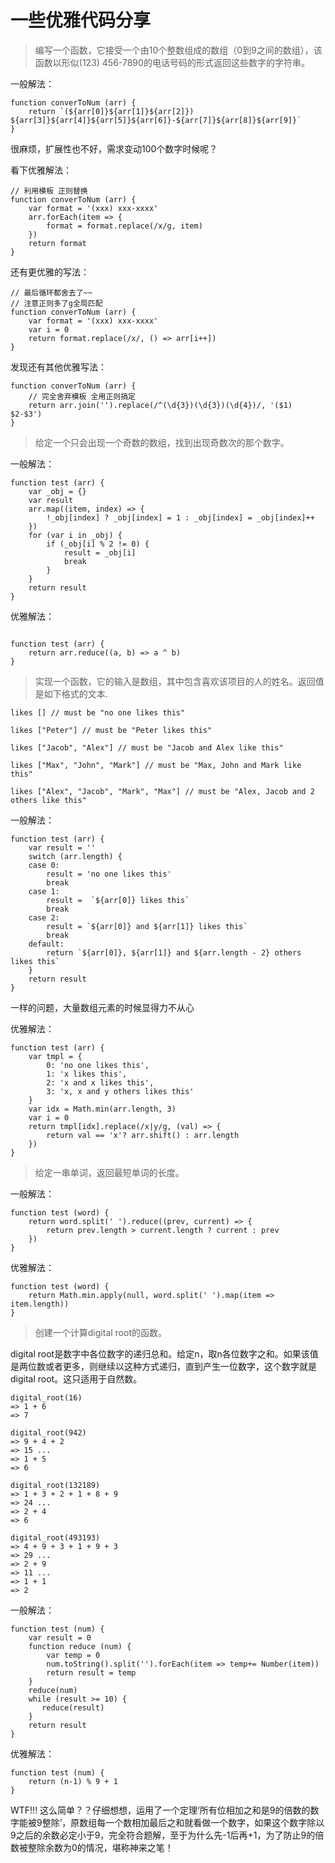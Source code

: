 # 一些优雅代码分享

> 编写一个函数，它接受一个由10个整数组成的数组（0到9之间的数组），该函数以形似(123) 456-7890的电话号码的形式返回这些数字的字符串。

一般解法：

```rude
function converToNum (arr) {
    return `(${arr[0]}${arr[1]}${arr[2]}) ${arr[3]}${arr[4]}${arr[5]}${arr[6]}-${arr[7]}${arr[8]}${arr[9]}`
}

```

很麻烦，扩展性也不好，需求变动100个数字时候呢？

看下优雅解法：

```grace
// 利用模板 正则替换
function converToNum (arr) {
    var format = '(xxx) xxx-xxxx'
    arr.forEach(item => {
        format = format.replace(/x/g, item)
    })
    return format
}

```

还有更优雅的写法：

```better grace
// 最后循环都舍去了~~
// 注意正则多了g全局匹配
function converToNum (arr) {
    var format = '(xxx) xxx-xxxx'
    var i = 0
    return format.replace(/x/, () => arr[i++])
}

```

发现还有其他优雅写法：

```other grace
function converToNum (arr) {
    // 完全舍弃模板 全用正则搞定
    return arr.join('').replace(/^(\d{3})(\d{3})(\d{4})/, '($1) $2-$3')
}

```

> 给定一个只会出现一个奇数的数组，找到出现奇数次的那个数字。

一般解法：

```rude
function test (arr) {
    var _obj = {}
    var result
    arr.map((item, index) => {
        !_obj[index] ? _obj[index] = 1 : _obj[index] = _obj[index]++
    })
    for (var i in _obj) {
        if (_obj[i] % 2 != 0) {
            result = _obj[i]
            break
        }
    }
    return result
}

```

优雅解法：

```grace

function test (arr) {
    return arr.reduce((a, b) => a ^ b)
}

```

> 实现一个函数，它的输入是数组，其中包含喜欢该项目的人的姓名。返回值是如下格式的文本.

```result
likes [] // must be "no one likes this"

likes ["Peter"] // must be "Peter likes this"

likes ["Jacob", "Alex"] // must be "Jacob and Alex like this"

likes ["Max", "John", "Mark"] // must be "Max, John and Mark like this"

likes ["Alex", "Jacob", "Mark", "Max"] // must be "Alex, Jacob and 2 others like this"

```

一般解法：

```gude
function test (arr) {
    var result = ''
    switch (arr.length) {
    case 0:
        result = 'no one likes this'
        break
    case 1:
        result =  `${arr[0]} likes this`
        break
    case 2:
        result = `${arr[0]} and ${arr[1]} likes this`
        break
    default:
        return `${arr[0]}, ${arr[1]} and ${arr.length - 2} others likes this`
    }
    return result
}

```

一样的问题，大量数组元素的时候显得力不从心

优雅解法：

```grace
function test (arr) {
    var tmpl = {
        0: 'no one likes this',
        1: 'x likes this',
        2: 'x and x likes this',
        3: 'x, x and y others likes this'
    }
    var idx = Math.min(arr.length, 3)
    var i = 0
    return tmpl[idx].replace(/x|y/g, (val) => {
        return val == 'x'? arr.shift() : arr.length
    })
}

```

> 给定一串单词，返回最短单词的长度。

一般解法：

```
function test (word) {
    return word.split(' ').reduce((prev, current) => {
        return prev.length > current.length ? current : prev
    })
} 

```

优雅解法：

```
function test (word) {
    return Math.min.apply(null, word.split(' ').map(item => item.length))
} 

```

> 创建一个计算digital root的函数。

digital root是数字中各位数字的递归总和。给定n，取n各位数字之和。如果该值是两位数或者更多，则继续以这种方式递归，直到产生一位数字，这个数字就是digital root。这只适用于自然数。

```Example
digital_root(16)
=> 1 + 6
=> 7

digital_root(942)
=> 9 + 4 + 2
=> 15 ...
=> 1 + 5
=> 6

digital_root(132189)
=> 1 + 3 + 2 + 1 + 8 + 9
=> 24 ...
=> 2 + 4
=> 6

digital_root(493193)
=> 4 + 9 + 3 + 1 + 9 + 3
=> 29 ...
=> 2 + 9
=> 11 ...
=> 1 + 1
=> 2
```

一般解法：

```
function test (num) {
    var result = 0
    function reduce (num) {
        var temp = 0
        num.toString().split('').forEach(item => temp+= Number(item))
        return result = temp
    }
    reduce(num)
    while (result >= 10) {
       reduce(result)
    }
    return result
}

```

优雅解法：

```
function test (num) {
    return (n-1) % 9 + 1
}

```

WTF!!! 这么简单？？仔细想想，运用了一个定理‘所有位相加之和是9的倍数的数字能被9整除’，原数组每一个数相加最后之和就看做一个数字，如果这个数字除以9之后的余数必定小于9，完全符合题解，至于为什么先-1后再+1，为了防止9的倍数被整除余数为0的情况，堪称神来之笔！